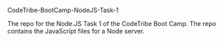 CodeTribe-BootCamp-NodeJS-Task-1

The repo for the Node.JS Task 1 of the CodeTribe Boot Camp. The repo contains the JavaScript files for a Node server.
